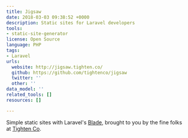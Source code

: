 ```yaml
---
title: Jigsaw
date: 2018-03-03 09:38:52 +0000
description: Static sites for Laravel developers
tools:
- static-site-generator
license: Open Source
language: PHP
tags:
- Laravel
urls:
  website: http://jigsaw.tighten.co/
  github: https://github.com/tightenco/jigsaw
  twitter: ''
  other: ''
data_model: ''
related_tools: []
resources: []

---
```

Simple static sites with Laravel's [Blade](https://laravel.com/docs/5.4/blade), brought to you by the fine folks at [Tighten Co](http://tighten.co/).